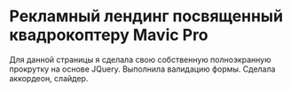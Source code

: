 # Рекламный лендинг посвященный квадрокоптеру Mavic Pro

Для данной страницы я сделала свою собственную полноэкранную прокрутку на основе JQuery. Выполнила валидацию формы. Сделала аккордеон, слайдер.